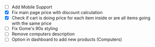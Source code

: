 - [ ] Add Mobile Support
- [x] Fix main page price with discount calculation
- [x] Check if cart is doing price for each item inside or are all items going with the same price
- [ ] Fix Gome's 90s styling
- [ ] Remove computers description
- [ ] Option in dashboard to add new products (Computers)